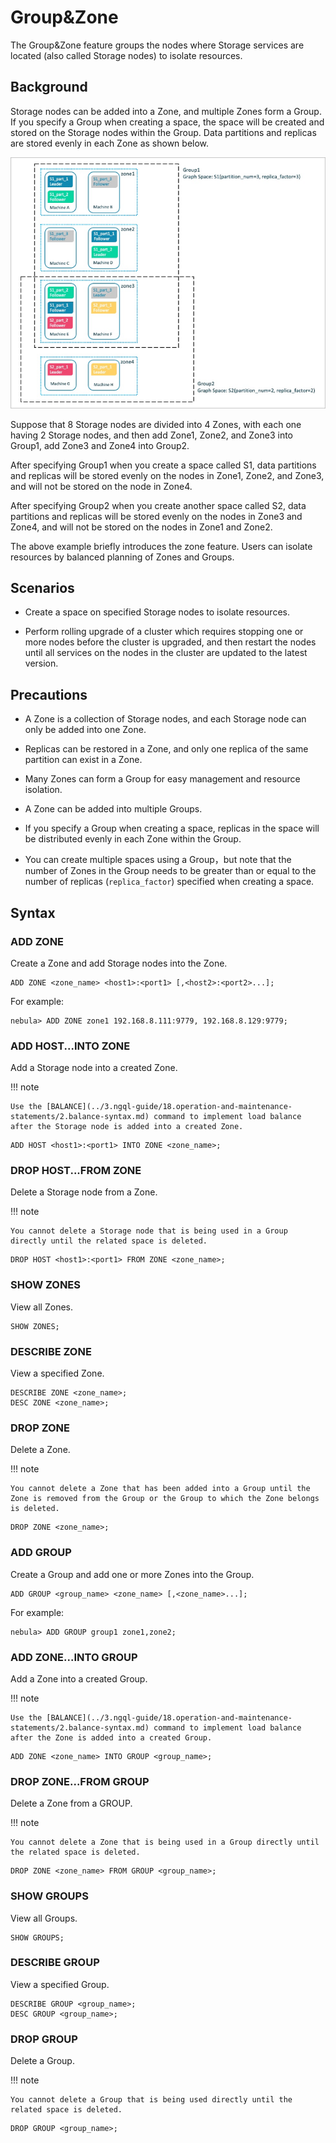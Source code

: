 # Group&Zone

The Group&Zone feature groups the nodes where Storage services are located (also called Storage nodes) to isolate resources.

## Background

Storage nodes can be added into a Zone, and multiple Zones form a Group. If you specify a Group when creating a space, the space will be created and stored on the Storage nodes within the Group. Data partitions and replicas are stored evenly in each Zone as shown below.

![Group&Zone sketch map](zone1.png)

Suppose that 8 Storage nodes are divided into 4 Zones, with each one having 2 Storage nodes, and then add Zone1, Zone2, and Zone3 into Group1, add Zone3 and Zone4 into Group2.

After specifying Group1 when you create a space called S1, data partitions and replicas will be stored evenly on the nodes in Zone1, Zone2, and Zone3, and will not be stored on the node in Zone4.

After specifying Group2 when you create another space called S2, data partitions and replicas will be stored evenly on the nodes in Zone3 and Zone4, and will not be stored on the nodes in Zone1 and Zone2.

The above example briefly introduces the zone feature. Users can isolate resources by balanced planning of Zones and Groups.

## Scenarios

- Create a space on specified Storage nodes to isolate resources.

- Perform rolling upgrade of a cluster which requires stopping one or more nodes before the cluster is upgraded, and then restart the nodes until all services on the nodes in the cluster are updated to the latest version.

## Precautions

- A Zone is a collection of Storage nodes, and each Storage node can only be added into one Zone.

- Replicas can be restored in a Zone, and only one replica of the same partition can exist in a Zone.

- Many Zones can form a Group for easy management and resource isolation.

- A Zone can be added into multiple Groups.

- If you specify a Group when creating a space, replicas in the space will be distributed evenly in each Zone within the Group.

- You can create multiple spaces using a Group，but note that the number of Zones in the Group needs to be greater than or equal to the number of replicas (`replica_factor`) specified when creating a space.

## Syntax

### ADD ZONE

Create a Zone and add Storage nodes into the Zone.

```ngql
ADD ZONE <zone_name> <host1>:<port1> [,<host2>:<port2>...];
```

For example:

```ngql
nebula> ADD ZONE zone1 192.168.8.111:9779, 192.168.8.129:9779;
```

### ADD HOST...INTO ZONE

Add a Storage node into a created Zone.

!!! note

    Use the [BALANCE](../3.ngql-guide/18.operation-and-maintenance-statements/2.balance-syntax.md) command to implement load balance after the Storage node is added into a created Zone.

```ngql
ADD HOST <host1>:<port1> INTO ZONE <zone_name>;
```

### DROP HOST...FROM ZONE

Delete a Storage node from a Zone.

!!! note

    You cannot delete a Storage node that is being used in a Group directly until the related space is deleted.

```ngql
DROP HOST <host1>:<port1> FROM ZONE <zone_name>;
```

### SHOW ZONES

View all Zones.

```ngql
SHOW ZONES;
```

### DESCRIBE ZONE

View a specified Zone.

```ngql
DESCRIBE ZONE <zone_name>;
DESC ZONE <zone_name>;
```

### DROP ZONE

Delete a Zone.

!!! note

    You cannot delete a Zone that has been added into a Group until the Zone is removed from the Group or the Group to which the Zone belongs is deleted.

```ngql
DROP ZONE <zone_name>;
```

### ADD GROUP

Create a Group and add one or more Zones into the Group.

```ngql
ADD GROUP <group_name> <zone_name> [,<zone_name>...];
```

For example:

```ngql
nebula> ADD GROUP group1 zone1,zone2;
```

### ADD ZONE...INTO GROUP

Add a Zone into a created Group.

!!! note

    Use the [BALANCE](../3.ngql-guide/18.operation-and-maintenance-statements/2.balance-syntax.md) command to implement load balance after the Zone is added into a created Group.

```ngql
ADD ZONE <zone_name> INTO GROUP <group_name>;
```

### DROP ZONE...FROM GROUP

Delete a Zone from a GROUP.

!!! note

    You cannot delete a Zone that is being used in a Group directly until the related space is deleted.

```ngql
DROP ZONE <zone_name> FROM GROUP <group_name>;
```

### SHOW GROUPS

View all Groups.

```ngql
SHOW GROUPS;
```

### DESCRIBE GROUP

View a specified Group.

```ngql
DESCRIBE GROUP <group_name>;
DESC GROUP <group_name>;
```

### DROP GROUP

Delete a Group.

!!! note

    You cannot delete a Group that is being used directly until the related space is deleted.

```ngql
DROP GROUP <group_name>;
```
